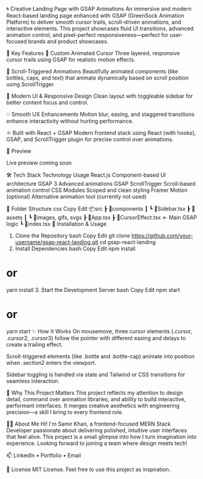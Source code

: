 🌀 Creative Landing Page with GSAP Animations
An immersive and modern React-based landing page enhanced with GSAP (GreenSock Animation Platform) to deliver smooth cursor trails, scroll-driven animations, and interactive elements. This project showcases fluid UI transitions, advanced animation control, and pixel-perfect responsiveness—perfect for user-focused brands and product showcases.

🚀 Key Features
🎯 Custom Animated Cursor
Three layered, responsive cursor trails using GSAP for realistic motion effects.

📜 Scroll-Triggered Animations
Beautifully animated components (like bottles, caps, and text) that animate dynamically based on scroll position using ScrollTrigger.

🌈 Modern UI & Responsive Design
Clean layout with toggleable sidebar for better content focus and control.

💡 Smooth UX Enhancements
Motion blur, easing, and staggered transitions enhance interactivity without hurting performance.

⚛️ Built with React + GSAP
Modern frontend stack using React (with hooks), GSAP, and ScrollTrigger plugin for precise control over animations.

📸 Preview

Live preview coming soon

🛠️ Tech Stack
Technology	Usage
React.js	Component-based UI architecture
GSAP 3	Advanced animations
GSAP ScrollTrigger	Scroll-based animation control
CSS Modules	Scoped and clean styling
Framer Motion (optional)	Alternative animation tool (currently not used)

📁 Folder Structure
css
Copy
Edit
📦src
 ┣ 📂components
 ┃ ┗ 📄Sidebar.tsx
 ┣ 📂assets
 ┃ ┗ 📄images, gifs, svgs
 ┣ 📄App.tsx
 ┣ 📄CursorEffect.tsx ← Main GSAP logic
 ┗ 📄index.tsx
🧩 Installation & Usage
1. Clone the Repository
bash
Copy
Edit
git clone https://github.com/your-username/gsap-react-landing.git
cd gsap-react-landing
2. Install Dependencies
bash
Copy
Edit
npm install
# or
yarn install
3. Start the Development Server
bash
Copy
Edit
npm start
# or
yarn start
✨ How It Works
On mousemove, three cursor elements (.cursor, .cursor2, .cursor3) follow the pointer with different easing and delays to create a trailing effect.

Scroll-triggered elements (like .bottle and .bottle-cap) animate into position when .section2 enters the viewport.

Sidebar toggling is handled via state and Tailwind or CSS transitions for seamless interaction.

💼 Why This Project Matters
This project reflects my attention to design detail, command over animation libraries, and ability to build interactive, performant interfaces. It merges creative aesthetics with engineering precision—a skill I bring to every frontend role.

👨‍💻 About Me
Hi! I'm Samir Khan, a frontend-focused MERN Stack Developer passionate about delivering polished, intuitive user interfaces that feel alive.
This project is a small glimpse into how I turn imagination into experience. Looking forward to joining a team where design meets tech!

📫 LinkedIn • Portfolio • Email

📄 License
MIT License. Feel free to use this project as inspiration.

